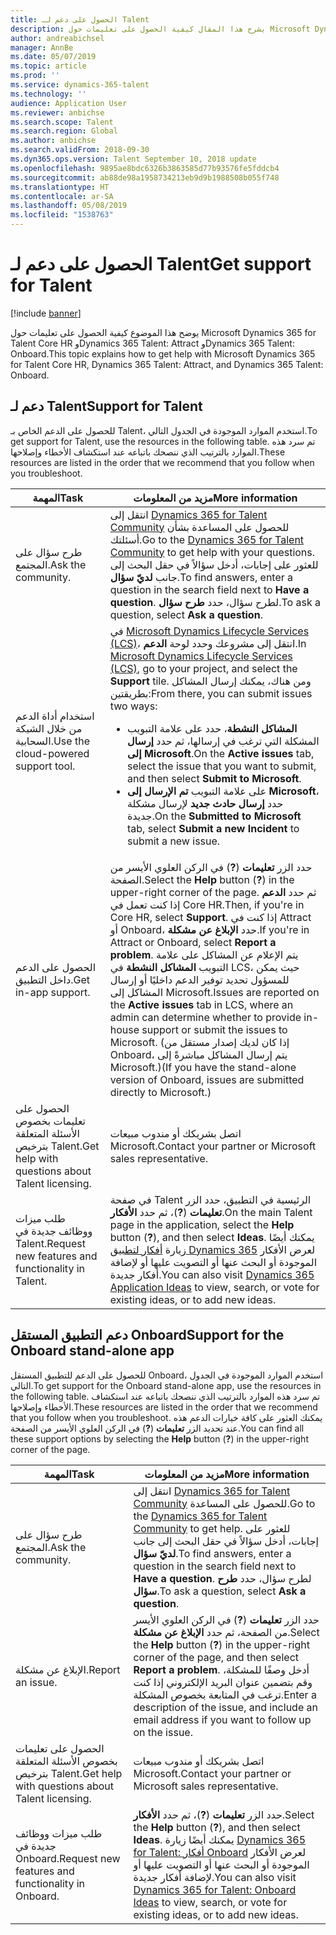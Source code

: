 ```yaml
---
title: الحصول على دعم لـ Talent
description: يشرح هذا المقال كيفية الحصول على تعليمات حول Microsoft Dynamics 365 for Talent.
author: andreabichsel
manager: AnnBe
ms.date: 05/07/2019
ms.topic: article
ms.prod: ''
ms.service: dynamics-365-talent
ms.technology: ''
audience: Application User
ms.reviewer: anbichse
ms.search.scope: Talent
ms.search.region: Global
ms.author: anbichse
ms.search.validFrom: 2018-09-30
ms.dyn365.ops.version: Talent September 10, 2018 update
ms.openlocfilehash: 9895ae8bdc6326b3863585d77b93576fe5fddcb4
ms.sourcegitcommit: ab88de98a1958734213eb9d9b1988508b055f748
ms.translationtype: HT
ms.contentlocale: ar-SA
ms.lasthandoff: 05/08/2019
ms.locfileid: "1538763"
---
```

# <a name="get-support-for-talent"></a><span data-ttu-id="4640e-103">الحصول على دعم لـ Talent</span><span class="sxs-lookup"><span data-stu-id="4640e-103">Get support for Talent</span></span>

[!include [banner](includes/banner.md)]

<span data-ttu-id="4640e-104">يوضح هذا الموضوع كيفية الحصول على تعليمات حول Microsoft Dynamics 365 for Talent Core HR وDynamics 365 Talent: Attract وDynamics 365 Talent: Onboard.</span><span class="sxs-lookup"><span data-stu-id="4640e-104">This topic explains how to get help with Microsoft Dynamics 365 for Talent Core HR, Dynamics 365 Talent: Attract, and Dynamics 365 Talent: Onboard.</span></span>

## <a name="support-for-talent"></a><span data-ttu-id="4640e-105">دعم لـ Talent</span><span class="sxs-lookup"><span data-stu-id="4640e-105">Support for Talent</span></span>

<span data-ttu-id="4640e-106">للحصول على الدعم الخاص بـ Talent، استخدم الموارد الموجودة في الجدول التالي.</span><span class="sxs-lookup"><span data-stu-id="4640e-106">To get support for Talent, use the resources in the following table.</span></span> <span data-ttu-id="4640e-107">تم سرد هذه الموارد بالترتيب الذي ننصحك باتباعه عند استكشاف الأخطاء وإصلاحها.</span><span class="sxs-lookup"><span data-stu-id="4640e-107">These resources are listed in the order that we recommend that you follow when you troubleshoot.</span></span>

| <span data-ttu-id="4640e-108">المهمة</span><span class="sxs-lookup"><span data-stu-id="4640e-108">Task</span></span> | <span data-ttu-id="4640e-109">مزيد من المعلومات</span><span class="sxs-lookup"><span data-stu-id="4640e-109">More information</span></span> |
|------|------------------|
| <span data-ttu-id="4640e-110">طرح سؤال على المجتمع.</span><span class="sxs-lookup"><span data-stu-id="4640e-110">Ask the community.</span></span> | <span data-ttu-id="4640e-111">انتقل إلى [Dynamics 365 for Talent Community](https://community.dynamics.com/365/talent) للحصول على المساعدة بشأن أسئلتك.</span><span class="sxs-lookup"><span data-stu-id="4640e-111">Go to the [Dynamics 365 for Talent Community](https://community.dynamics.com/365/talent) to get help with your questions.</span></span> <span data-ttu-id="4640e-112">للعثور على إجابات، أدخل سؤالاً في حقل البحث إلى جانب **لديّ سؤال**.</span><span class="sxs-lookup"><span data-stu-id="4640e-112">To find answers, enter a question in the search field next to **Have a question**.</span></span> <span data-ttu-id="4640e-113">لطرح سؤال، حدد **طرح سؤال**.</span><span class="sxs-lookup"><span data-stu-id="4640e-113">To ask a question, select **Ask a question**.</span></span> |
| <span data-ttu-id="4640e-114">استخدام أداة الدعم من خلال الشبكة السحابية.</span><span class="sxs-lookup"><span data-stu-id="4640e-114">Use the cloud-powered support tool.</span></span> | <span data-ttu-id="4640e-115">في [Microsoft Dynamics Lifecycle Services (LCS)](https://lcs.dynamics.com/)، انتقل إلى مشروعك وحدد لوحة **الدعم**.</span><span class="sxs-lookup"><span data-stu-id="4640e-115">In [Microsoft Dynamics Lifecycle Services (LCS)](https://lcs.dynamics.com/), go to your project, and select the **Support** tile.</span></span> <span data-ttu-id="4640e-116">ومن هناك، يمكنك إرسال المشاكل بطريقتين:</span><span class="sxs-lookup"><span data-stu-id="4640e-116">From there, you can submit issues two ways:</span></span><ul><li><span data-ttu-id="4640e-117">على علامة التبويب‏‎ **المشاكل النشطة**، حدد المشكلة التي ترغب في إرسالها، ثم حدد **إرسال إلى Microsoft**.</span><span class="sxs-lookup"><span data-stu-id="4640e-117">On the **Active issues** tab, select the issue that you want to submit, and then select **Submit to Microsoft**.</span></span></li><li><span data-ttu-id="4640e-118">على علامة التبويب **تم الإرسال إلى Microsoft**، حدد **إرسال حادث جديد** لإرسال مشكلة جديدة.</span><span class="sxs-lookup"><span data-stu-id="4640e-118">On the **Submitted to Microsoft** tab, select **Submit a new Incident** to submit a new issue.</span></span></li></ul> |
| <span data-ttu-id="4640e-119">الحصول على الدعم داخل التطبيق.</span><span class="sxs-lookup"><span data-stu-id="4640e-119">Get in-app support.</span></span> | <span data-ttu-id="4640e-120">حدد الزر **تعليمات**  (**?**) في الركن العلوي الأيسر من الصفحة.</span><span class="sxs-lookup"><span data-stu-id="4640e-120">Select the **Help** button (**?**) in the upper-right corner of the page.</span></span> <span data-ttu-id="4640e-121">ثم حدد **الدعم** إذا كنت تعمل في Core HR.</span><span class="sxs-lookup"><span data-stu-id="4640e-121">Then, if you're in Core HR, select **Support**.</span></span> <span data-ttu-id="4640e-122">إذا كنت في Attract أو Onboard، حدد **الإبلاغ عن مشكلة**.</span><span class="sxs-lookup"><span data-stu-id="4640e-122">If you're in Attract or Onboard, select **Report a problem**.</span></span> <span data-ttu-id="4640e-123">يتم الإعلام عن المشاكل على علامة التبويب **المشاكل النشطة** في LCS، حيث يمكن للمسؤول تحديد توفير الدعم داخليًا أو إرسال المشاكل إلى Microsoft.</span><span class="sxs-lookup"><span data-stu-id="4640e-123">Issues are reported on the **Active issues** tab in LCS, where an admin can determine whether to provide in-house support or submit the issues to Microsoft.</span></span> <span data-ttu-id="4640e-124">(إذا كان لديك إصدار مستقل من Onboard، يتم إرسال المشاكل مباشرةً إلى Microsoft.)</span><span class="sxs-lookup"><span data-stu-id="4640e-124">(If you have the stand-alone version of Onboard, issues are submitted directly to Microsoft.)</span></span> |
| <span data-ttu-id="4640e-125">الحصول على تعليمات بخصوص الأسئلة المتعلقة بترخيص Talent.</span><span class="sxs-lookup"><span data-stu-id="4640e-125">Get help with questions about Talent licensing.</span></span> | <span data-ttu-id="4640e-126">اتصل بشريكك أو مندوب مبيعات Microsoft.</span><span class="sxs-lookup"><span data-stu-id="4640e-126">Contact your partner or Microsoft sales representative.</span></span> |
| <span data-ttu-id="4640e-127">طلب ميزات ووظائف جديدة في Talent.</span><span class="sxs-lookup"><span data-stu-id="4640e-127">Request new features and functionality in Talent.</span></span> | <span data-ttu-id="4640e-128">في صفحة Talent الرئيسية في التطبيق، حدد الزر **تعليمات** (**?**)، ثم حدد **الأفكار**.</span><span class="sxs-lookup"><span data-stu-id="4640e-128">On the main Talent page in the application, select the **Help** button (**?**), and then select **Ideas**.</span></span> <span data-ttu-id="4640e-129">يمكنك أيضًا زيارة [أفكار لتطبيق Dynamics 365](https://experience.dynamics.com/ideas/) لعرض الأفكار الموجودة أو البحث عنها أو التصويت عليها أو لإضافة أفكار جديدة.</span><span class="sxs-lookup"><span data-stu-id="4640e-129">You can also visit [Dynamics 365 Application Ideas](https://experience.dynamics.com/ideas/) to view, search, or vote for existing ideas, or to add new ideas.</span></span> |

## <a name="support-for-the-onboard-stand-alone-app"></a><span data-ttu-id="4640e-130">دعم التطبيق المستقل Onboard</span><span class="sxs-lookup"><span data-stu-id="4640e-130">Support for the Onboard stand-alone app</span></span>

<span data-ttu-id="4640e-131">للحصول على الدعم للتطبيق المستقل Onboard، استخدم الموارد الموجودة في الجدول التالي.</span><span class="sxs-lookup"><span data-stu-id="4640e-131">To get support for the Onboard stand-alone app, use the resources in the following table.</span></span> <span data-ttu-id="4640e-132">تم سرد هذه الموارد بالترتيب الذي ننصحك باتباعه عند استكشاف الأخطاء وإصلاحها.</span><span class="sxs-lookup"><span data-stu-id="4640e-132">These resources are listed in the order that we recommend that you follow when you troubleshoot.</span></span> <span data-ttu-id="4640e-133">يمكنك العثور على كافة خيارات الدعم هذه عند تحديد الزر **تعليمات** (**?**) في الركن العلوي الأيسر من الصفحة.</span><span class="sxs-lookup"><span data-stu-id="4640e-133">You can find all these support options by selecting the **Help** button (**?**) in the upper-right corner of the page.</span></span>

| <span data-ttu-id="4640e-134">المهمة</span><span class="sxs-lookup"><span data-stu-id="4640e-134">Task</span></span> | <span data-ttu-id="4640e-135">مزيد من المعلومات</span><span class="sxs-lookup"><span data-stu-id="4640e-135">More information</span></span> |
|------|------------------|
| <span data-ttu-id="4640e-136">طرح سؤال على المجتمع.</span><span class="sxs-lookup"><span data-stu-id="4640e-136">Ask the community.</span></span> | <span data-ttu-id="4640e-137">انتقل إلى [Dynamics 365 for Talent Community](https://community.dynamics.com/365/talent) للحصول على المساعدة.</span><span class="sxs-lookup"><span data-stu-id="4640e-137">Go to the [Dynamics 365 for Talent Community](https://community.dynamics.com/365/talent) to get help.</span></span> <span data-ttu-id="4640e-138">للعثور على إجابات، أدخل سؤالاً في حقل البحث إلى جانب **لديّ سؤال**.</span><span class="sxs-lookup"><span data-stu-id="4640e-138">To find answers, enter a question in the search field next to **Have a question**.</span></span> <span data-ttu-id="4640e-139">لطرح سؤال، حدد **طرح سؤال**.</span><span class="sxs-lookup"><span data-stu-id="4640e-139">To ask a question, select **Ask a question**.</span></span> |
| <span data-ttu-id="4640e-140">الإبلاغ عن مشكلة.</span><span class="sxs-lookup"><span data-stu-id="4640e-140">Report an issue.</span></span> | <span data-ttu-id="4640e-141">حدد الزر **تعليمات** (**?**) في الركن العلوي الأيسر من الصفحة، ثم حدد **الإبلاغ عن مشكلة**.</span><span class="sxs-lookup"><span data-stu-id="4640e-141">Select the **Help** button (**?**) in the upper-right corner of the page, and then select **Report a problem**.</span></span> <span data-ttu-id="4640e-142">أدخل وصفًا للمشكلة، وقم بتضمين عنوان البريد الإلكتروني إذا كنت ترغب في المتابعة بخصوص المشكلة.</span><span class="sxs-lookup"><span data-stu-id="4640e-142">Enter a description of the issue, and include an email address if you want to follow up on the issue.</span></span> |
| <span data-ttu-id="4640e-143">الحصول على تعليمات بخصوص الأسئلة المتعلقة بترخيص Talent.</span><span class="sxs-lookup"><span data-stu-id="4640e-143">Get help with questions about Talent licensing.</span></span> | <span data-ttu-id="4640e-144">اتصل بشريكك أو مندوب مبيعات Microsoft.</span><span class="sxs-lookup"><span data-stu-id="4640e-144">Contact your partner or Microsoft sales representative.</span></span> |
| <span data-ttu-id="4640e-145">طلب ميزات ووظائف جديدة في Onboard.</span><span class="sxs-lookup"><span data-stu-id="4640e-145">Request new features and functionality in Onboard.</span></span> | <span data-ttu-id="4640e-146">حدد الزر **تعليمات** (**?**)، ثم حدد **الأفكار**.</span><span class="sxs-lookup"><span data-stu-id="4640e-146">Select the **Help** button (**?**), and then select **Ideas**.</span></span> <span data-ttu-id="4640e-147">يمكنك أيضًا زيارة [Dynamics 365 for Talent: أفكار Onboard](https://experience.dynamics.com/ideas/categories/?forum=569a7fb2-8327-e911-a95a-000d3a4f3883&forumName=Dynamics%20365%20for%20Talent%3A%20Onboard) لعرض الأفكار الموجودة أو البحث عنها أو التصويت عليها أو لإضافة أفكار جديدة.</span><span class="sxs-lookup"><span data-stu-id="4640e-147">You can also visit [Dynamics 365 for Talent: Onboard Ideas](https://experience.dynamics.com/ideas/categories/?forum=569a7fb2-8327-e911-a95a-000d3a4f3883&forumName=Dynamics%20365%20for%20Talent%3A%20Onboard) to view, search, or vote for existing ideas, or to add new ideas.</span></span> |
